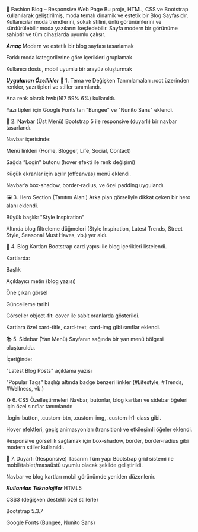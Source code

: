 
📝 Fashion Blog – Responsive Web Page
Bu proje, HTML, CSS ve Bootstrap kullanılarak geliştirilmiş, moda temalı dinamik ve estetik bir Blog Sayfasıdır. Kullanıcılar moda trendlerini, sokak stilini, ünlü görünümlerini ve sürdürülebilir moda yazılarını keşfedebilir. Sayfa modern bir görünüme sahiptir ve tüm cihazlarda uyumlu çalışır.

***Amaç***
Modern ve estetik bir blog sayfası tasarlamak

Farklı moda kategorilerine göre içerikleri gruplamak

Kullanıcı dostu, mobil uyumlu bir arayüz oluşturmak

***Uygulanan Özellikler***
🎨 1. Tema ve Değişken Tanımlamaları
:root üzerinden renkler, yazı tipleri ve stiller tanımlandı.

Ana renk olarak hwb(167 59% 6%) kullanıldı.

Yazı tipleri için Google Fonts’tan "Bungee" ve "Nunito Sans" eklendi.

🧭 2. Navbar (Üst Menü)
Bootstrap 5 ile responsive (duyarlı) bir navbar tasarlandı.

Navbar içerisinde:

Menü linkleri (Home, Blogger, Life, Social, Contact)

Sağda “Login” butonu (hover efekti ile renk değişimi)

Küçük ekranlar için açılır (offcanvas) menü eklendi.

Navbar’a box-shadow, border-radius, ve özel padding uygulandı.

🖼️ 3. Hero Section (Tanıtım Alanı)
Arka plan görseliyle dikkat çeken bir hero alanı eklendi.

Büyük başlık: "Style Inspiration"

Altında blog filtreleme düğmeleri (Style Inspiration, Latest Trends, Street Style, Seasonal Must Haves, vb.) yer aldı.

📰 4. Blog Kartları
Bootstrap card yapısı ile blog içerikleri listelendi.

Kartlarda:

Başlık

Açıklayıcı metin (blog yazısı)

Öne çıkan görsel

Güncelleme tarihi

Görseller object-fit: cover ile sabit oranlarda gösterildi.

Kartlara özel card-title, card-text, card-img gibi sınıflar eklendi.

📚 5. Sidebar (Yan Menü)
Sayfanın sağında bir yan menü bölgesi oluşturuldu.

İçeriğinde:

"Latest Blog Posts" açıklama yazısı

"Popular Tags" başlığı altında badge benzeri linkler (#Lifestyle, #Trends, #Wellness, vb.)

♻️ 6. CSS Özelleştirmeleri
Navbar, butonlar, blog kartları ve sidebar öğeleri için özel sınıflar tanımlandı:

.login-button, .custom-btn, .custom-img, .custom-h1-class gibi.

Hover efektleri, geçiş animasyonları (transition) ve etkileşimli öğeler eklendi.

Responsive görsellik sağlamak için box-shadow, border, border-radius gibi modern stiller kullanıldı.

📱 7. Duyarlı (Responsive) Tasarım
Tüm yapı Bootstrap grid sistemi ile mobil/tablet/masaüstü uyumlu olacak şekilde geliştirildi.

Navbar ve blog kartları mobil görünümde yeniden düzenlenir.

***Kullanılan Teknolojiler***
HTML5

CSS3 (değişken destekli özel stillerle)

Bootstrap 5.3.7

Google Fonts (Bungee, Nunito Sans)